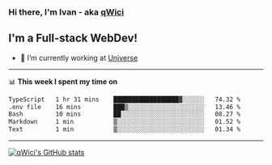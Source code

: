 ### Hi there, I'm Ivan - aka [qWici][website]

## I'm a Full-stack WebDev!
- 🔭 I’m currently working at [Universe][universe]

---

📊 **This week I spent my time on**
<!--START_SECTION:waka-->

```txt
TypeScript   1 hr 31 mins    ██████████████████▓░░░░░░   74.32 %
.env file    16 mins         ███▒░░░░░░░░░░░░░░░░░░░░░   13.46 %
Bash         10 mins         ██░░░░░░░░░░░░░░░░░░░░░░░   08.27 %
Markdown     1 min           ▒░░░░░░░░░░░░░░░░░░░░░░░░   01.52 %
Text         1 min           ▒░░░░░░░░░░░░░░░░░░░░░░░░   01.34 %
```

<!--END_SECTION:waka-->

---

[![qWici's GitHub stats](https://github-readme-stats.vercel.app/api?username=qWici)](https://github.com/qWici/github-readme-stats)

[website]: https://devkucher.com
[twitter]: https://twitter.com/KucherDev
[linkedin]: https://www.linkedin.com/in/ivankucher
[universe]: https://universeapps.limited
